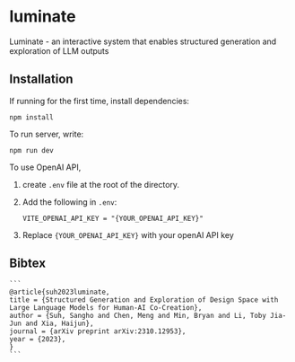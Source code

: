 # luminate
Luminate - an interactive system that enables structured generation and exploration of LLM outputs

## Installation

If running for the first time, install dependencies:

`npm install`

To run server, write:

```
npm run dev
```

To use OpenAI API, 

1. create `.env` file at the root of the directory.
2. Add the following in `.env`:

   ```
   VITE_OPENAI_API_KEY = "{YOUR_OPENAI_API_KEY}"
   ```
3. Replace `{YOUR_OPENAI_API_KEY}` with your openAI API key


## Bibtex
    
    ```
    @article{suh2023luminate,
    title = {Structured Generation and Exploration of Design Space with Large Language Models for Human-AI Co-Creation},
    author = {Suh, Sangho and Chen, Meng and Min, Bryan and Li, Toby Jia-Jun and Xia, Haijun},
    journal = {arXiv preprint arXiv:2310.12953},
    year = {2023},
    }
    ```

